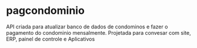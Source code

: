 # pagcondominio

API criada para atualizar banco de dados de condominos e fazer o pagamento do condominio mensalmente. Projetada para convesar com site, ERP, painel de controle e Aplicativos
